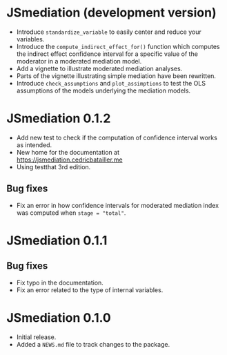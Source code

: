 # JSmediation (development version)

* Introduce `standardize_variable` to easily center and reduce your variables.
* Introduce the `compute_indirect_effect_for()` function which computes the 
  indirect effect confidence interval for a specific value of the moderator in 
  a moderated mediation model.
* Add a vignette to illustrate moderated mediation analyses.
* Parts of the vignette illustrating simple mediation have been rewritten.
* Introduce `check_assumptions` and `plot_assimptions` to test the OLS
  assumptions of the models underlying the mediation models.

# JSmediation 0.1.2

* Add new test to check if the computation of confidence interval works as
intended.
* New home for the documentation at https://jsmediation.cedricbatailler.me
* Using testthat 3rd edition.

## Bug fixes

* Fix an error in how confidence intervals for moderated mediation index was
computed when `stage = "total"`.

# JSmediation 0.1.1

## Bug fixes

* Fix typo in the documentation.
* Fix an error related to the type of internal variables. 

# JSmediation 0.1.0

* Initial release.
* Added a `NEWS.md` file to track changes to the package.
